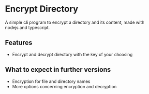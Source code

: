 # Encrypt Directory

A simple cli program to encrypt a directory and its content, made with nodejs and typescript.

## Features

- Encrypt and decrypt directory with the key of your choosing

## What to expect in further versions

- Encryption for file and directory names
- More options concerning encryption and decryption
